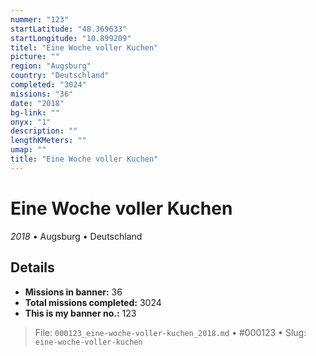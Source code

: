 ```yaml
---
nummer: "123"
startLatitude: "48.369633"
startLongitude: "10.899209"
titel: "Eine Woche voller Kuchen"
picture: ""
region: "Augsburg"
country: "Deutschland"
completed: "3024"
missions: "36"
date: "2018"
bg-link: ""
onyx: "1"
description: ""
lengthKMeters: ""
umap: ""
title: "Eine Woche voller Kuchen"
---
```

# Eine Woche voller Kuchen

*2018* • Augsburg • Deutschland



## Details

- **Missions in banner:** 36
- **Total missions completed:** 3024
- **This is my banner no.:** 123





> File: `000123_eine-woche-voller-kuchen_2018.md` • #000123 • Slug: `eine-woche-voller-kuchen`
